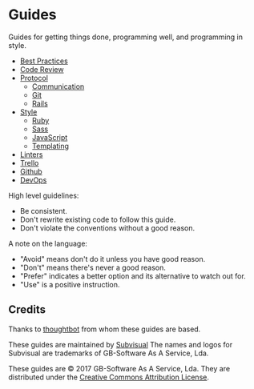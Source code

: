 Guides
======

Guides for getting things done, programming well, and programming in style.

* [Best Practices](/best-practices)
* [Code Review](/code-review)
* [Protocol](/protocol)
  * [Communication](/protocol/communication)
  * [Git](/protocol/git)
  * [Rails](/protocol/rails)
* [Style](/style)
  * [Ruby](/style/ruby)
  * [Sass](/style/sass)
  * [JavaScript](/style/js)
  * [Templating](/style/templating)
* [Linters](/linters)
* [Trello](/trello)
* [Github](/github)
* [DevOps](/devops)

High level guidelines:

* Be consistent.
* Don't rewrite existing code to follow this guide.
* Don't violate the conventions without a good reason.

A note on the language:

* "Avoid" means don't do it unless you have good reason.
* "Don't" means there's never a good reason.
* "Prefer" indicates a better option and its alternative to watch out for.
* "Use" is a positive instruction.

Credits
-------

Thanks to [thoughtbot](http://thoughtbot.com/) from whom these guides are based.

These guides are maintained by [Subvisual](https://subvisual.com)
The names and logos for Subvisual are trademarks of GB-Software As A Service, Lda.

These guides are © 2017 GB-Software As A Service, Lda.
They are distributed under the [Creative Commons
Attribution License](http://creativecommons.org/licenses/by/3.0/).
